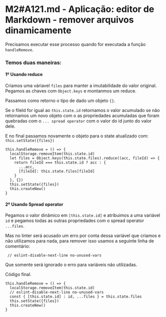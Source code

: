 # M2#A121.md - Aplicação: editor de Markdown - remover arquivos dinamicamente

Precisamos executar esse processo quando for executada a função `handleRemove`.

### Temos duas maneiras:

#### 1º Usando reduce

Criamos uma váriavel `files` para manter a imutabilidade do valor original. Pegamos as chaves com `Object.keys` e montanmos um reduce.

Passamos como retorno o tipo de dado um objeto `{}`.

Se o fileId for igual ao `this.state.id` retornamos o valor acumulado se não retornamos um novo objeto com o as propriedades acumuladas que foram quebradas com o `... spread operator` com o valor do id junto do valor dele.

E no final passamos novamente o objeto para o state atualizado com: `this.setState({files})`
```
this.handleRemove = () => {
  localStorage.removeItem(this.state.id)
  let files = Object.keys(this.state.files).reduce((acc, fileId) => {
    return fileId === this.state.id ? acc : {
      ...acc,
      [fileId]: this.state.files[fileId]
    }
  }, {})
  this.setState({files})
  this.createNew()
}
```

#### 2º Usando Spread operator

Pegamos o valor dinâmico em `[this.state.id]` e atribuimos a uma variável `id` e pegamos todas as outras propriedades com o spread operator `...files`.

Mas no linter será acusado um erro por conta dessa variável que criamos e não utilizamos para nada, para remover isso usamos a seguinte linha de comentário:

```
 // eslint-disable-next-line no-unused-vars
```
Que somente será ignorado o erro para variáveis não utilizadas.

Código final.
```
this.handleRemove = () => {
  localStorage.removeItem(this.state.id)
  // eslint-disable-next-line no-unused-vars
  const { [this.state.id] : id, ...files } = this.state.files
  this.setState({files})
  this.createNew()
}
```
